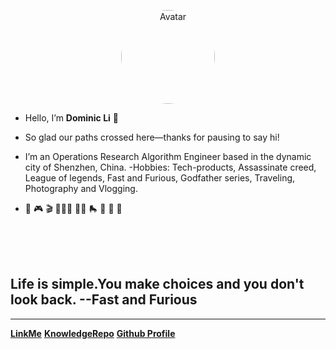 
<p align="center">
    <a href="http://121.40.143.58/#/" target="_blank"> 
        <img src="https://s2.loli.net/2024/05/08/x4dwJbGnpWN7oMu.jpg" style="width: 150px; height: 150px; border-radius: 70%;" alt="Avatar"/>
    </a>
</p>

<!-- <img src="https://s2.loli.net/2023/06/18/F4YaMLNsvmZpbS8.png" alt="selfie.png" width="90%" height="90%"> -->
<!-- <img src="https://s2.loli.net/2024/05/07/CqXjK9WdtsbEegv.jpg" alt="selfie.png" width="10%" height="10%"> -->

- Hello, I’m **Dominic Li** 👋

- So glad our paths crossed here—thanks for pausing to say hi!

- I’m an Operations Research Algorithm Engineer based in the dynamic city of Shenzhen, China. -Hobbies: Tech-products, Assassinate creed, League of legends, Fast and Furious, Godfather series, Traveling, Photography and Vlogging.

- 🚗 🎮 🎬 🚴🏻‍♂️ 🏄🏻 🛼 🏓 🍜 🍏




<br><br><br> 




## Life is simple.You make choices and you don't look back.  --Fast and Furious

---

[**LinkMe**](https://dominicli.bio/)
[**KnowledgeRepo**](README.md)
[**Github Profile**](https://github.com/flying2322)
